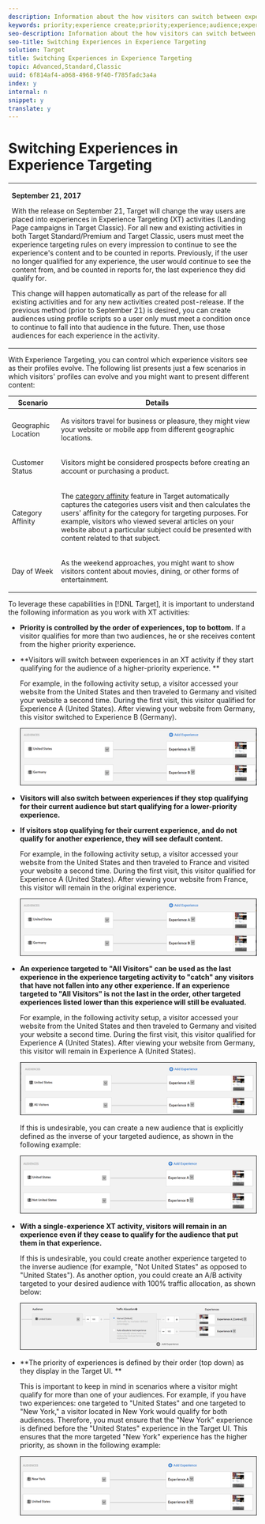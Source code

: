 ```yaml
---
description: Information about the how visitors can switch between experiences in an Experience Targeting (XT) activity as their profiles evolve.
keywords: priority;experience create;priority;experience;audience;experience;switching experiences;visual experience composer
seo-description: Information about the how visitors can switch between experiences in an Experience Targeting (XT) activity as their profiles evolve.
seo-title: Switching Experiences in Experience Targeting
solution: Target
title: Switching Experiences in Experience Targeting
topic: Advanced,Standard,Classic
uuid: 6f814af4-a068-4968-9f40-f785fadc3a4a
index: y
internal: n
snippet: y
translate: y
---
```


# Switching Experiences in Experience Targeting


<table id="table_4877125D1060461CBE8042261839BDEB"> 
 <tbody> 
  <tr> 
   <td colname="col1"> <p><b>September 21, 2017</b> </p> <p>With the release on September 21, Target will change the way users are placed into experiences in Experience Targeting (XT) activities (Landing Page campaigns in Target Classic). For all new and existing activities in both Target Standard/Premium and Target Classic, users must meet the experience targeting rules on every impression to continue to see the experience's content and to be counted in reports. Previously, if the user no longer qualified for any experience, the user would continue to see the content from, and be counted in reports for, the last experience they did qualify for. </p> <p>This change will happen automatically as part of the release for all existing activities and for any new activities created post-release. If the previous method (prior to September 21) is desired, you can create audiences using profile scripts so a user only must meet a condition once to continue to fall into that audience in the future. Then, use those audiences for each experience in the activity. </p> 
    <!--<p> <note>We are currently prototyping scenarios and updating the information in this topic to ensure accuracy. This note will be removed after the information below if corrected and verified. </note> </p>--> </td> 
  </tr> 
 </tbody> 
</table>

With Experience Targeting, you can control which experience visitors see as their profiles evolve. The following list presents just a few scenarios in which visitors' profiles can evolve and you might want to present different content: 



<table id="table_4809FC45A27743128026C5E3074955EC"> 
 <thead> 
  <tr> 
   <th colname="col1" class="entry"> Scenario </th> 
   <th colname="col2" class="entry"> Details </th> 
  </tr>
 </thead>
 <tbody> 
  <tr> 
   <td colname="col1"> <p>Geographic Location </p> </td> 
   <td colname="col2"> <p>As visitors travel for business or pleasure, they might view your website or mobile app from different geographic locations. </p> </td> 
  </tr> 
  <tr> 
   <td colname="col1"> <p>Customer Status </p> </td> 
   <td colname="col2"> <p>Visitors might be considered prospects before creating an account or purchasing a product. </p> </td> 
  </tr> 
  <tr> 
   <td colname="col1"> <p>Category Affinity </p> </td> 
   <td colname="col2"> <p>The <a href="../../../c_target/c_visitor_profile/c_category_affinity.md#concept_75EC1E1123014448B8B92AD16B2D72CC" format="dita" scope="local"> category affinity</a> feature in <span class="keyword"> Target</span> automatically captures the categories users visit and then calculates the users' affinity for the category for targeting purposes. For example, visitors who viewed several articles on your website about a particular subject could be presented with content related to that subject. </p> </td> 
  </tr> 
  <tr> 
   <td colname="col1"> <p>Day of Week </p> </td> 
   <td colname="col2"> <p>As the weekend approaches, you might want to show visitors content about movies, dining, or other forms of entertainment. </p> </td> 
  </tr> 
 </tbody> 
</table>

To leverage these capabilities in [!DNL  Target], it is important to understand the following information as you work with XT activities: 


* **Priority is controlled by the order of experiences, top to bottom.** If a visitor qualifies for more than two audiences, he or she receives content from the higher priority experience. 

* **Visitors will switch between experiences in an XT activity if they start qualifying for the audience of a higher-priority experience. ** 

  For example, in the following activity setup, a visitor accessed your website from the United States and then traveled to Germany and visited your website a second time. During the first visit, this visitor qualified for Experience A (United States). After viewing your website from Germany, this visitor switched to Experience B (Germany). 

  ![](assets/xt_priority_us_germany.png) 

* **Visitors will also switch between experiences if they stop qualifying for their current audience but start qualifying for a lower-priority experience.** 

* **If visitors stop qualifying for their current experience, and do not qualify for another experience, they will see default content.** 

  For example, in the following activity setup, a visitor accessed your website from the United States and then traveled to France and visited your website a second time. During the first visit, this visitor qualified for Experience A (United States). After viewing your website from France, this visitor will remain in the original experience. 

  ![](assets/xt_priority_us_germany.png) 

* **An experience targeted to "All Visitors" can be used as the last experience in the experience targeting activity to "catch" any visitors that have not fallen into any other experience. If an experience targeted to "All Visitors" is not the last in the order, other targeted experiences listed lower than this experience will still be evaluated.** 

  For example, in the following activity setup, a visitor accessed your website from the United States and then traveled to Germany and visited your website a second time. During the first visit, this visitor qualified for Experience A (United States). After viewing your website from Germany, this visitor will remain in Experience A (United States). 

  ![](assets/xt_priority_us_all_visitors.png) 

  If this is undesirable, you can create a new audience that is explicitly defined as the inverse of your targeted audience, as shown in the following example: 

  ![](assets/xt_priority_us_not_us.png) 

* **With a single-experience XT activity, visitors will remain in an experience even if they cease to qualify for the audience that put them in that experience.** 

  If this is undesirable, you could create another experience targeted to the inverse audience (for example, "Not United States" as opposed to "United States"). As another option, you could create an A/B activity targeted to your desired audience with 100% traffic allocation, as shown below: 

  ![](assets/xt_priority_one_experience.png) 

* **The priority of experiences is defined by their order (top down) as they display in the Target UI. ** 

  This is important to keep in mind in scenarios where a visitor might qualify for more than one of your audiences. For example, if you have two experiences: one targeted to "United States" and one targeted to "New York," a visitor located in New York would qualify for both audiences. Therefore, you must ensure that the "New York" experience is defined before the "United States" experience in the Target UI. This ensures that the more targeted "New York" experience has the higher priority, as shown in the following example: 

  ![](assets/xt_priority_ny_us.png) 


